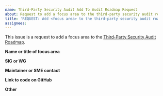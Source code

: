 ```yaml
---
name: Third-Party Security Audit Add To Audit Roadmap Request
about: Request to add a focus area to the third-party security audit roadmap
title: 'REQUEST: Add <focus area> to the third-party security audit roadmap'
assignees:
---
```


This issue is a request to add a focus area to the [Third-Party Security Audit Roadmap](https://github.com/kubernetes/sig-security/blob/main/sig-security-external-audit/external-audit-roadmap.md).


**Name or title of focus area** 
<!--
Name or title of focus area e.g. Cluster API, Gateway API, etc.
-->

**SIG or WG** 
<!--
Which SIG or WG is this request from
-->

**Maintainer or SME contact** 
<!--
Names of maintainers or SMEs of the focus area
-->

**Link to code on GitHub**
<!--
Where is the code for this focus area on GitHub
-->

**Other**
<!--
Any other helpful links or information
-->